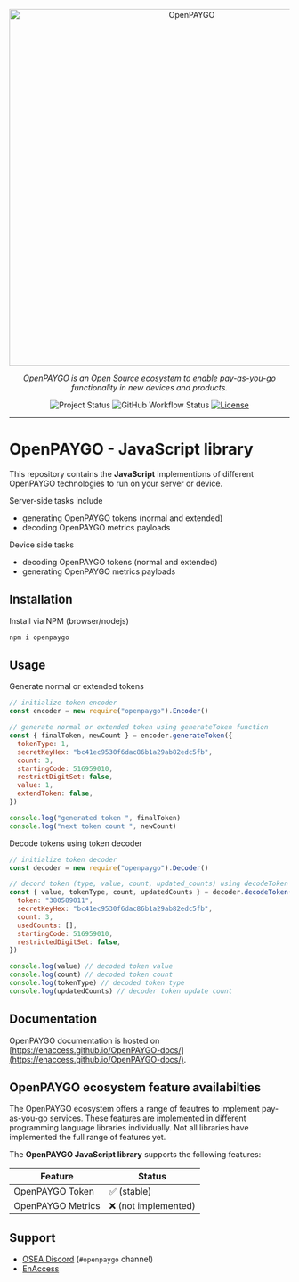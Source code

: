 <p align="center">
  <a href="https://github.com/EnAccess/OpenPAYGO-js">
    <img
      src="https://enaccess.org/wp-content/uploads/2024/02/OpenPAYGO-Graphics-GitHub-2240-×-800.svg"
      alt="OpenPAYGO"
      width="640"
    >
  </a>
</p>
<p align="center">
    <em>OpenPAYGO is an Open Source ecosystem to enable pay-as-you-go functionality in new devices and products.</em>
</p>
<p align="center">
  <img
    alt="Project Status"
    src="https://img.shields.io/badge/Project%20Status-beta-orange"
  >
  <img
    alt="GitHub Workflow Status"
    src="https://img.shields.io/github/actions/workflow/status/EnAccess/OpenPAYGO-js/.github/workflows/check.yaml"
  >
  <a href="https://github.com/EnAccess/OpenPAYGO-js/blob/main/LICENSE" target="_blank">
    <img
      alt="License"
      src="https://img.shields.io/github/license/EnAccess/openpaygo-python"
    >
  </a>
</p>

---

# OpenPAYGO - JavaScript library

This repository contains the **JavaScript** implementions of different OpenPAYGO technologies to run on your server or device.

Server-side tasks include

- generating OpenPAYGO tokens (normal and extended)
- decoding OpenPAYGO metrics payloads

Device side tasks

- decoding OpenPAYGO tokens (normal and extended)
- generating OpenPAYGO metrics payloads

## Installation

Install via NPM (browser/nodejs)

```bash
npm i openpaygo
```

## Usage

Generate normal or extended tokens

```javascript
// initialize token encoder
const encoder = new require("openpaygo").Encoder()

// generate normal or extended token using generateToken function
const { finalToken, newCount } = encoder.generateToken({
  tokenType: 1,
  secretKeyHex: "bc41ec9530f6dac86b1a29ab82edc5fb",
  count: 3,
  startingCode: 516959010,
  restrictDigitSet: false,
  value: 1,
  extendToken: false,
})

console.log("generated token ", finalToken)
console.log("next token count ", newCount)
```

Decode tokens using token decoder

```javascript
// initialize token decoder
const decoder = new require("openpaygo").Decoder()

// decord token (type, value, count, updated_counts) using decodeToken function
const { value, tokenType, count, updatedCounts } = decoder.decodeToken({
  token: "380589011",
  secretKeyHex: "bc41ec9530f6dac86b1a29ab82edc5fb",
  count: 3,
  usedCounts: [],
  startingCode: 516959010,
  restrictedDigitSet: false,
})

console.log(value) // decoded token value
console.log(count) // decoded token count
console.log(tokenType) // decoded token type
console.log(updatedCounts) // decoder token update count
```

## Documentation

OpenPAYGO documentation is hosted on [https://enaccess.github.io/OpenPAYGO-docs/](https://enaccess.github.io/OpenPAYGO-docs/).

## OpenPAYGO ecosystem feature availabilties

The OpenPAYGO ecosystem offers a range of feautres to implement pay-as-you-go services.
These features are implemented in different programming language libraries individually.
Not all libraries have implemented the full range of features yet.

The **OpenPAYGO JavaScript library** supports the following features:

| Feature           | Status               |
| ----------------- | -------------------- |
| OpenPAYGO Token   | ✅ (stable)          |
| OpenPAYGO Metrics | ❌ (not implemented) |

## Support

- [OSEA Discord](https://discord.osea-community.org/) (`#openpaygo` channel)
- [EnAccess](https://enaccess.org/)
